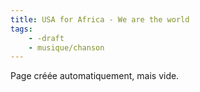 ```yaml
---
title: USA for Africa - We are the world
tags:
    - -draft
    - musique/chanson
---
```


Page créée automatiquement, mais vide.
